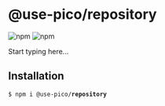 # @use-pico/repository

![npm](https://img.shields.io/npm/v/%40use-pico%2Frepository)
![npm](https://deno.bundlejs.com/badge?q=@use-pico/repository@^2.0.0&treeshake=[*])

Start typing here...

## Installation

<tabs>
    <tab title="npm">
        <code>$ npm i @use-pico/<b>repository</b></code>
    </tab>
</tabs>
